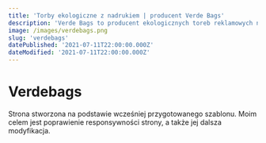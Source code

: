 ```yaml
---
title: 'Torby ekologiczne z nadrukiem | producent Verde Bags'
description: 'Verde Bags to producent ekologicznych toreb reklamowych na zakupy. Oferujemy torby wielokrotnego użytku, wykonane z wytrzymałej włókniny pp, która jest przyjazna dla środowiska. Znajdziesz tu torby z nadrukiem, worki na buty, klasyczne reklamówki na zakupy, torby z uszami oraz z wyciętymi uchwytami dla wzmocnienia konstrukcji. Wejdź i przekonaj się sam!'
image: /images/verdebags.png
slug: 'verdebags'
datePublished: '2021-07-11T22:00:00.000Z'
dateModified: '2021-07-11T22:00:00.000Z'
---
```


# Verdebags

Strona stworzona na podstawie wcześniej przygotowanego szablonu. Moim celem jest poprawienie responsywności strony, a także jej dalsza modyfikacja.